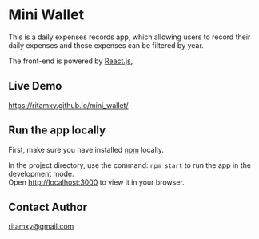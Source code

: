 # Mini Wallet

This is a daily expenses records app, which allowing users to record their
daily expenses and these expenses can be filtered by year.

The front-end is powered by [React.js](https://reactjs.org),

## Live Demo

https://ritamxy.github.io/mini_wallet/

## Run the app locally

First, make sure you have installed [npm](https://www.npmjs.com) locally.

In the project directory, use the command: `npm start` to run the app in the development mode.\
Open [http://localhost:3000](http://localhost:3000) to view it in your browser.

## Contact Author

ritamxy@gmail.com
